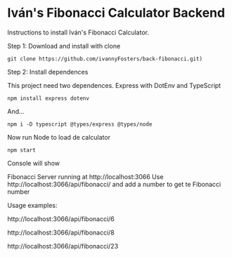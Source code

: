 # Iván's Fibonacci Calculator Backend

Instructions to install Iván's Fibonacci Calculator.

Step 1: Download and install with clone

    git clone https://github.com/ivannyFosters/back-fibonacci.git)

Step 2: Install dependences

This project need two dependences. Express with DotEnv and TypeScript
      
    npm install express dotenv

And...

    npm i -D typescript @types/express @types/node
  
Now run Node to load de calculator

    npm start
  
Console will show 

  Fibonacci Server running at http://localhost:3066
  Use http://localhost:3066/api/fibonacci/ and add a number to get te Fibonacci number
  
  
Usage examples:

  http://localhost:3066/api/fibonacci/6
  
  http://localhost:3066/api/fibonacci/8
  
  http://localhost:3066/api/fibonacci/23
